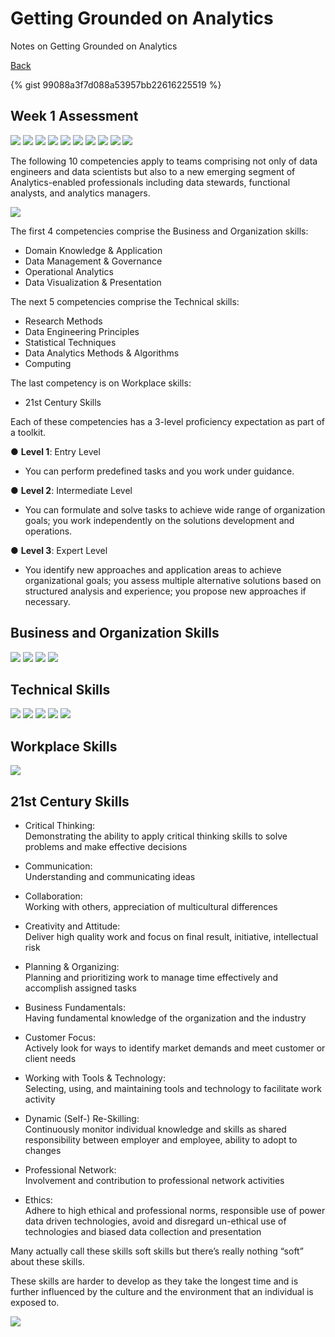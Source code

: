 # Getting Grounded on Analytics

Notes on Getting Grounded on Analytics   

[Back](readme.md)


{% gist 99088a3f7d088a53957bb22616225519 %}

## Week 1 Assessment
![](https://snipboard.io/98qjaW.jpg)
![](https://snipboard.io/9ojuFp.jpg)
![](https://snipboard.io/L1cxut.jpg)
![](https://snipboard.io/Ea9OZW.jpg)
![](https://snipboard.io/Vhcrx6.jpg)
![](https://snipboard.io/TsPizk.jpg)
![](https://snipboard.io/T1XcxF.jpg)
![](https://snipboard.io/1JRZfW.jpg)
![](https://snipboard.io/U0Gj4b.jpg)
![](https://snipboard.io/KEa6sJ.jpg)

The following 10 competencies apply to teams comprising
not only of data engineers and data scientists but also to a
new emerging segment of Analytics-enabled professionals
including data stewards, functional analysts, and analytics
managers.

![](https://snipboard.io/4A8bF7.jpg)

The first 4 competencies comprise the Business and
Organization skills: 
- Domain Knowledge & Application
- Data Management & Governance 
- Operational Analytics
-  Data Visualization & Presentation 

The next 5 competencies comprise the Technical
skills: 
- Research Methods
- Data Engineering Principles 
- Statistical Techniques
- Data Analytics Methods & Algorithms 
- Computing

The last competency is on Workplace skills: 
- 21st Century Skills

Each of these competencies has a 3-level proficiency expectation as part of a toolkit.

● **Level 1**: Entry Level 
- You can perform predefined tasks and you work under guidance.

● **Level 2**: Intermediate Level 
- You can formulate and solve tasks to achieve wide range of organization goals; you work independently on the solutions development and operations.

● **Level 3**: Expert Level 
- You identify new approaches and application areas to achieve organizational goals; you assess multiple alternative solutions based on structured analysis and experience; you propose new approaches if necessary.

## Business and Organization Skills
![](https://snipboard.io/deiHrl.jpg)
![](https://snipboard.io/IgCWS0.jpg)
![](https://snipboard.io/h6cN39.jpg)
![](https://snipboard.io/LOvJcQ.jpg)

## Technical Skills
![](https://snipboard.io/qW6NUY.jpg)
![](https://snipboard.io/yQAqM0.jpg)
![](https://snipboard.io/qkoyng.jpg)
![](https://snipboard.io/XsD5QC.jpg)
![](https://snipboard.io/pzeQYG.jpg)

## Workplace Skills

![](https://snipboard.io/2dh4Bn.jpg)

## 21st Century Skills
- Critical Thinking:  
Demonstrating the ability to apply critical thinking skills to solve problems and make effective decisions 

- Communication:   
Understanding and communicating ideas 
- Collaboration:   
Working with others, appreciation of multicultural differences
- Creativity and Attitude:   
Deliver high quality work and focus on final result, initiative, intellectual risk
- Planning & Organizing:   
Planning and prioritizing work to manage time effectively and accomplish assigned tasks 
- Business Fundamentals:   
Having fundamental knowledge of the organization and the industry
- Customer Focus:   
Actively look for ways to identify market demands and meet customer or client needs
- Working with Tools & Technology:   
Selecting, using, and maintaining tools and technology to facilitate work activity
- Dynamic (Self-) Re-Skilling:   
Continuously monitor individual knowledge and skills as shared responsibility between employer and employee, ability to adopt to changes 
- Professional Network:   
Involvement and contribution to professional network activities
- Ethics:   
Adhere to high ethical and professional norms, responsible use of power data driven technologies, avoid and disregard un-ethical use of technologies and biased data collection and presentation

Many actually call these skills soft skills but there’s really nothing “soft” about these skills.

These skills are harder to develop as they take the longest time and is further influenced by the culture and the environment that an individual is exposed to.

![](https://snipboard.io/O5yIQt.jpg)
